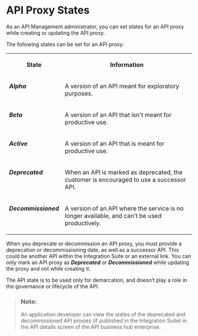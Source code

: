 <!-- loio091cda4bc3d3402aa5a8663b8d1541f6 -->

# API Proxy States

As an API Management administrator, you can set states for an API proxy while creating or updating the API proxy.



The following states can be set for an API proxy:


<table>
<tr>
<th valign="top">

State



</th>
<th valign="top">

Information



</th>
</tr>
<tr>
<td valign="top">

***Alpha***



</td>
<td valign="top">

A version of an API meant for exploratory purposes.



</td>
</tr>
<tr>
<td valign="top">

***Beta***



</td>
<td valign="top">

A version of an API that isn't meant for productive use.



</td>
</tr>
<tr>
<td valign="top">

***Active***



</td>
<td valign="top">

A version of an API that is meant for productive use.



</td>
</tr>
<tr>
<td valign="top">

***Deprecated***



</td>
<td valign="top">

When an API is marked as deprecated, the customer is encouraged to use a successor API.



</td>
</tr>
<tr>
<td valign="top">

***Decommissioned***



</td>
<td valign="top">

A version of an API where the service is no longer available, and can't be used productively.



</td>
</tr>
</table>



When you deprecate or decommission an API proxy, you must provide a deprecation or decommissioning date, as well as a successor API. This could be another API within the Integration Suite or an external link. You can only mark an API proxy as ***Deprecated*** or ***Decommissioned*** while updating the proxy and not while creating it.

The API state is to be used only for demarcation, and doesn’t play a role in the governance or lifecycle of the API.

> ### Note:  
> An application developer can view the states of the deprecated and decommissioned API proxies \(if published in the Integration Suite\) in the API details screen of the API business hub enterprise.

